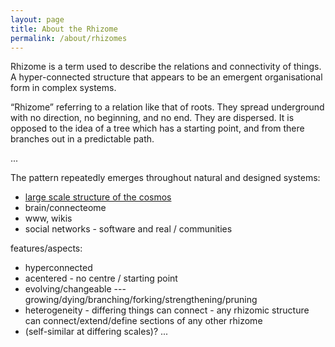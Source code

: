 ```yaml
---
layout: page
title: About the Rhizome
permalink: /about/rhizomes
---
```


Rhizome is a term used to describe the relations and connectivity of things. A hyper-connected structure that appears to be an emergent organisational form in complex systems.

“Rhizome” referring to a relation like that of roots. They spread underground with no direction, no beginning, and no end. They are dispersed. It is opposed to the idea of a tree which has a starting point, and from there branches out in a predictable path.


...


The pattern repeatedly emerges throughout natural and designed systems:

* [large scale structure of the cosmos](https://en.wikipedia.org/wiki/Observable_universe#Large-scale_structure)
* brain/connecteome 
* www, wikis
* social networks - software and real / communities 

features/aspects:
* hyperconnected
* acentered - no centre / starting point
* evolving/changeable --- growing/dying/branching/forking/strengthening/pruning
* heterogeneity - differing things can connect - any rhizomic structure can connect/extend/define sections of any other rhizome
* (self-similar at differing scales)?
...
